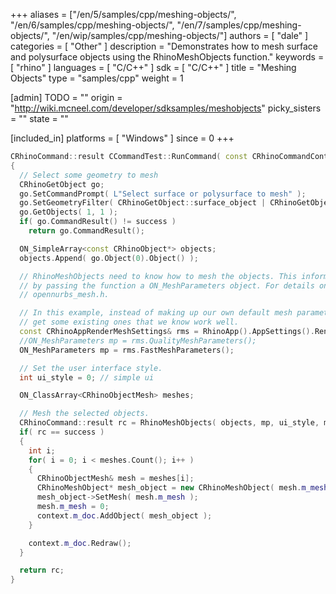 +++
aliases = ["/en/5/samples/cpp/meshing-objects/", "/en/6/samples/cpp/meshing-objects/", "/en/7/samples/cpp/meshing-objects/", "/en/wip/samples/cpp/meshing-objects/"]
authors = [ "dale" ]
categories = [ "Other" ]
description = "Demonstrates how to mesh surface and polysurface objects using the RhinoMeshObjects function."
keywords = [ "rhino" ]
languages = [ "C/C++" ]
sdk = [ "C/C++" ]
title = "Meshing Objects"
type = "samples/cpp"
weight = 1

[admin]
TODO = ""
origin = "http://wiki.mcneel.com/developer/sdksamples/meshobjects"
picky_sisters = ""
state = ""

[included_in]
platforms = [ "Windows" ]
since = 0
+++

```cpp
CRhinoCommand::result CCommandTest::RunCommand( const CRhinoCommandContext& context )
{
  // Select some geometry to mesh
  CRhinoGetObject go;
  go.SetCommandPrompt( L"Select surface or polysurface to mesh" );
  go.SetGeometryFilter( CRhinoGetObject::surface_object | CRhinoGetObject::polysrf_object );
  go.GetObjects( 1, 1 );
  if( go.CommandResult() != success )
    return go.CommandResult();

  ON_SimpleArray<const CRhinoObject*> objects;
  objects.Append( go.Object(0).Object() );

  // RhinoMeshObjects need to know how to mesh the objects. This information is provided
  // by passing the function a ON_MeshParameters object. For details on this class, see
  // opennurbs_mesh.h.

  // In this example, instead of making up our own default mesh parameters, we will just
  // get some existing ones that we know work well.
  const CRhinoAppRenderMeshSettings& rms = RhinoApp().AppSettings().RenderMeshSettings();
  //ON_MeshParameters mp = rms.QualityMeshParameters();
  ON_MeshParameters mp = rms.FastMeshParameters();

  // Set the user interface style.
  int ui_style = 0; // simple ui

  ON_ClassArray<CRhinoObjectMesh> meshes;

  // Mesh the selected objects.
  CRhinoCommand::result rc = RhinoMeshObjects( objects, mp, ui_style, meshes );
  if( rc == success )
  {
    int i;
    for( i = 0; i < meshes.Count(); i++ )
    {
      CRhinoObjectMesh& mesh = meshes[i];
      CRhinoMeshObject* mesh_object = new CRhinoMeshObject( mesh.m_mesh_attributes );
      mesh_object->SetMesh( mesh.m_mesh );
      mesh.m_mesh = 0;
      context.m_doc.AddObject( mesh_object );
    }

    context.m_doc.Redraw();
  }

  return rc;
}
```
